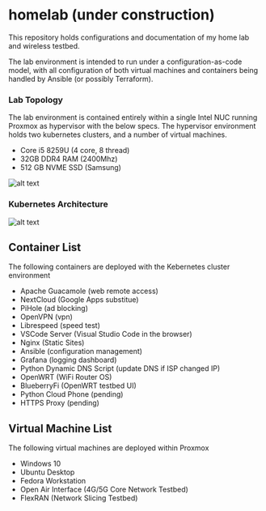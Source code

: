# homelab (under construction)
This repository holds configurations and documentation of my home lab and wireless testbed. 

The lab environment is intended to run under a configuration-as-code model, with all configuration of both virtual machines and containers being handled by Ansible (or possibly Terraform). 

### Lab Topology

The lab environment is contained entirely within a single Intel NUC running Proxmox as hypervisor with the below specs. 
The hypervisor environment holds two kubernetes clusters, and a number of virtual machines.

- Core i5 8259U (4 core, 8 thread)
- 32GB DDR4 RAM (2400Mhz)
- 512 GB NVME SSD (Samsung)

![alt text](https://github.com/stevenplatt/homelab/blob/main/img/lab_topology.jpg?raw=true)

### Kubernetes Architecture

![alt text](https://github.com/stevenplatt/homelab/blob/main/img/kubernetes_architecture.jpg?raw=true)

## Container List
The following containers are deployed with the Kebernetes cluster environment

- Apache Guacamole (web remote access)
- NextCloud (Google Apps substitue)
- PiHole (ad blocking)
- OpenVPN (vpn)
- Librespeed (speed test)
- VSCode Server (Visual Studio Code in the browser)
- Nginx (Static Sites)
- Ansible (configuration management)
- Grafana (logging dashboard)
- Python Dynamic DNS Script (update DNS if ISP changed IP)
- OpenWRT (WiFi Router OS)
- BlueberryFi (OpenWRT testbed UI)
- Python Cloud Phone (pending)
- HTTPS Proxy (pending)

## Virtual Machine List
The following virtual machines are deployed within Proxmox

- Windows 10
- Ubuntu Desktop
- Fedora Workstation
- Open Air Interface (4G/5G Core Network Testbed)
- FlexRAN (Network Slicing Testbed)
